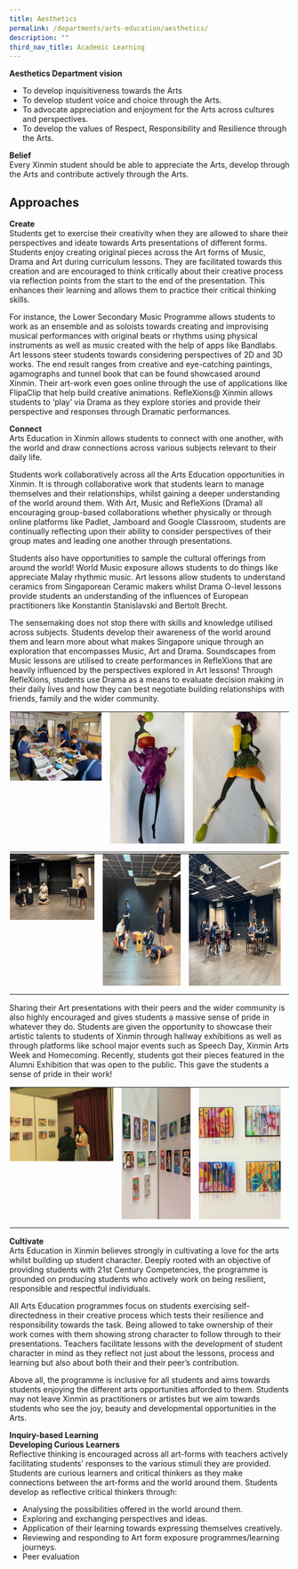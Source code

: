 ```yaml
---
title: Aesthetics
permalink: /departments/arts-education/aesthetics/
description: ""
third_nav_title: Academic Learning
---
```

**Aesthetics Department vision** <br>
* To develop inquisitiveness towards the Arts
* To develop student voice and choice through the Arts.
* To advocate appreciation and enjoyment for the Arts across cultures and perspectives.
* To develop the values of Respect, Responsibility and Resilience through the Arts.  

**Belief** <br>
Every Xinmin student should be able to appreciate the Arts, develop through the Arts and contribute actively through the Arts.

Approaches
------------------
**Create** <br>
Students get to exercise their creativity when they are allowed to share their perspectives and ideate towards Arts presentations of different forms. Students enjoy creating original pieces across the Art forms of Music, Drama and Art during curriculum lessons. They are facilitated towards this creation and are encouraged to think critically about their creative process via reflection points from the start to the end of the presentation. This enhances their learning and allows them to practice their critical thinking skills.

For instance, the Lower Secondary Music Programme allows students to work as an ensemble and as soloists towards creating and improvising musical performances with original beats or rhythms using physical instruments as well as music created with the help of apps like Bandlabs. Art lessons steer students towards considering perspectives of 2D and 3D works. The end result ranges from creative and eye-catching paintings, agamographs and tunnel book that can be found showcased around Xinmin. Their art-work even goes online through the use of applications like FlipaClip that help build creative animations. RefleXions@ Xinmin allows students to ‘play’ via Drama as they explore stories and provide their perspective and responses through Dramatic performances.

**Connect** <br>
Arts Education in Xinmin allows students to connect with one another, with the world and draw connections across various subjects relevant to their daily life.

Students work collaboratively across all the Arts Education opportunities in Xinmin. It is through collaborative work that students learn to manage themselves and their relationships, whilst gaining a deeper understanding of the world around them. With Art, Music and RefleXions (Drama) all encouraging group-based collaborations whether physically or through online platforms like Padlet, Jamboard and Google Classroom, students are continually reflecting upon their ability to consider perspectives of their group mates and leading one another through presentations.

Students also have opportunities to sample the cultural offerings from around the world! World Music exposure allows students to do things like appreciate Malay rhythmic music. Art lessons allow students to understand ceramics from Singaporean Ceramic makers whilst Drama O-level lessons provide students an understanding of the influences of European practitioners like Konstantin Stanislavski and Bertolt Brecht.

The sensemaking does not stop there with skills and knowledge utilised across subjects. Students develop their awareness of the world around them and learn more about what makes Singapore unique through an exploration that encompasses Music, Art and Drama. Soundscapes from Music lessons are utilised to create performances in RefleXions that are heavily influenced by the perspectives explored in Art lessons! Through RefleXions, students use Drama as a means to evaluate decision making in their daily lives and how they can best negotiate building relationships with friends, family and the wider community.


<table class="ive_eobj_center ives_tab_kosong" style="margin: auto;
    outline: 0px;
    padding: 0px;
    border-collapse: collapse;
    clear: both;
    border: 1px solid transparent;
    table-layout: fixed;">
  <tbody style="margin: 0px; outline: 0px; padding: 0px">
    <tr style="margin: 0px; outline: 0px; padding: 0px">
      <td style="margin: 0px;
          outline: 0px;
          padding: 0px 15px 15px 0px;
          vertical-align: top;">
        <img src="/images/Arts_Education/Department_programmes/aesthetics_1a.jpg" alt="Math_1.jpg" class="ive_eobj_center" style="width=">
      </td>
      <td style="margin: 0px;
          outline: 0px;
          padding: 0px 15px 15px 0px;
          vertical-align: top;">
        <img src="/images/Arts_Education/Department_programmes/aesthetics_1b.jpg" width="100%" alt="Math_2.jpg" class="ive_eobj_center" style="margin: auto;
            outline: 0px;
            padding: 0px;
            border: none;
            max-width: 100%;
            clear: both;
            display: block;
            width: 318px;
            height: 236px;">
      </td>
      <td style="margin: 0px;
          outline: 0px;
          padding: 0px 15px 15px 0px;
          vertical-align: top;">
        <img src="/images/Arts_Education/Department_programmes/aesthetics_1c.jpg" width="100%" alt="Math_3.jpg" class="ive_eobj_center" style="margin: auto;
            outline: 0px;
            padding: 0px;
            border: none;
            max-width: 100%;
            clear: both;
            display: block;
            width: 376px;
            height: 236px;">       
      </td>
    </tr>
  </tbody>
</table>


<table class="ive_eobj_center ives_tab_kosong" style="margin: auto;
    outline: 0px;
    padding: 0px;
    border-collapse: collapse;
    clear: both;
    border: 1px solid transparent;
    table-layout: fixed;">
  <tbody style="margin: 0px; outline: 0px; padding: 0px">
    <tr style="margin: 0px; outline: 0px; padding: 0px">
      <td style="margin: 0px;
          outline: 0px;
          padding: 0px 15px 15px 0px;
          vertical-align: top;">
        <img src="/images/Arts_Education/Department_programmes/aesthetics_2a.jpg" alt="Math_1.jpg" class="ive_eobj_center" style="width=">
      </td>
      <td style="margin: 0px;
          outline: 0px;
          padding: 0px 15px 15px 0px;
          vertical-align: top;">
        <img src="/images/Arts_Education/Department_programmes/aesthetics_2b.jpg" width="100%" alt="Math_2.jpg" class="ive_eobj_center" style="margin: auto;
            outline: 0px;
            padding: 0px;
            border: none;
            max-width: 100%;
            clear: both;
            display: block;
            width: 318px;
            height: 236px;">
      </td>
      <td style="margin: 0px;
          outline: 0px;
          padding: 0px 15px 15px 0px;
          vertical-align: top;">
        <img src="/images/Arts_Education/Department_programmes/aesthetics_2c.jpg" width="100%" alt="Math_3.jpg" class="ive_eobj_center" style="margin: auto;
            outline: 0px;
            padding: 0px;
            border: none;
            max-width: 100%;
            clear: both;
            display: block;
            width: 376px;
            height: 236px;">       
      </td>
    </tr>
  </tbody>
</table>



  

Sharing their Art presentations with their peers and the wider community is also highly encouraged and gives students a massive sense of pride in whatever they do. Students are given the opportunity to showcase their artistic talents to students of Xinmin through hallway exhibitions as well as through platforms like school major events such as Speech Day, Xinmin Arts Week and Homecoming. Recently, students got their pieces featured in the Alumni Exhibition that was open to the public. This gave the students a sense of pride in their work!


<table class="ive_eobj_center ives_tab_kosong" style="margin: auto;
    outline: 0px;
    padding: 0px;
    border-collapse: collapse;
    clear: both;
    border: 1px solid transparent;
    table-layout: fixed;">
  <tbody style="margin: 0px; outline: 0px; padding: 0px">
    <tr style="margin: 0px; outline: 0px; padding: 0px">
      <td style="margin: 0px;
          outline: 0px;
          padding: 0px 15px 15px 0px;
          vertical-align: top;">
        <img src="/images/Arts_Education/Department_programmes/aesthetics_3a.png" alt="Math_1.jpg" class="ive_eobj_center" style="width=">
      </td>
      <td style="margin: 0px;
          outline: 0px;
          padding: 0px 15px 15px 0px;
          vertical-align: top;">
        <img src="/images/Arts_Education/Department_programmes/aesthetics_3b.jpg" width="100%" alt="Math_2.jpg" class="ive_eobj_center" style="margin: auto;
            outline: 0px;
            padding: 0px;
            border: none;
            max-width: 100%;
            clear: both;
            display: block;
            width: 318px;
            height: 236px;">
      </td>
      <td style="margin: 0px;
          outline: 0px;
          padding: 0px 15px 15px 0px;
          vertical-align: top;">
        <img src="/images/Arts_Education/Department_programmes/aesthetics_3c.jpg" width="100%" alt="Math_3.jpg" class="ive_eobj_center" style="margin: auto;
            outline: 0px;
            padding: 0px;
            border: none;
            max-width: 100%;
            clear: both;
            display: block;
            width: 376px;
            height: 236px;">
      </td>
    </tr>
  </tbody>
</table>

  

**Cultivate** <br>
Arts Education in Xinmin believes strongly in cultivating a love for the arts whilst building up student character. Deeply rooted with an objective of providing students with 21st Century Competencies, the programme is grounded on producing students who actively work on being resilient, responsible and respectful individuals.

All Arts Education programmes focus on students exercising self-directedness in their creative process which tests their resilience and responsibility towards the task. Being allowed to take ownership of their work comes with them showing strong character to follow through to their presentations. Teachers facilitate lessons with the development of student character in mind as they reflect not just about the lessons, process and learning but also about both their and their peer’s contribution.

Above all, the programme is inclusive for all students and aims towards students enjoying the different arts opportunities afforded to them. Students may not leave Xinmin as practitioners or artistes but we aim towards students who see the joy, beauty and developmental opportunities in the Arts.

**Inquiry-based Learning** <br>
**Developing Curious Learners** <br>
Reflective thinking is encouraged across all art-forms with teachers actively facilitating students’ responses to the various stimuli they are provided. Students are curious learners and critical thinkers as they make connections between the art-forms and the world around them.
Students develop as reflective critical thinkers through:
* Analysing the possibilities offered in the world around them.
* Exploring and exchanging perspectives and ideas.
* Application of their learning towards expressing themselves creatively.
* Reviewing and responding to Art form exposure programmes/learning journeys.
* Peer evaluation

  

